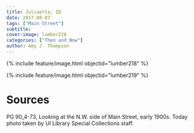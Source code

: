 ```yaml
---
title: Juliaetta, ID
date: 2017-08-07
tags: ["Main Street"]
subtitle: 
cover-image: lumber218
categories: ["Then and Now"]
author: Amy J. Thompson
---
```


{% include feature/image.html objectid="lumber218" %}

{% include feature/image.html objectid="lumber219" %}

# Sources

PG 90_4-73, Looking at the N.W. side of Main Street, early 1900s. Today photo taken by UI Library Special Collections staff.